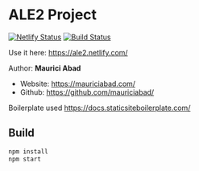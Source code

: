 # ALE2 Project

[![Netlify Status](https://api.netlify.com/api/v1/badges/16cd754b-9506-428e-8e81-cf51c2c1371c/deploy-status)](https://app.netlify.com/sites/ale2/deploys) [![Build Status](https://travis-ci.com/mauriciabad/ALE2-Fall-2019.svg?branch=master)](https://travis-ci.com/mauriciabad/ALE2-Fall-2019)

Use it here: https://ale2.netlify.com/

Author: **Maurici Abad**

- Website: <https://mauriciabad.com/>
- Github: <https://github.com/mauriciabad/>

Boilerplate used https://docs.staticsiteboilerplate.com/

## Build

```bash
npm install
npm start
```
